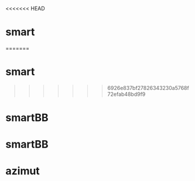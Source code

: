 <<<<<<< HEAD
# smart
=======

# smart
>>>>>>> 6926e837bf27826343230a5768f72efab48bd9f9
# smartBB
# smartBB
# azimut

